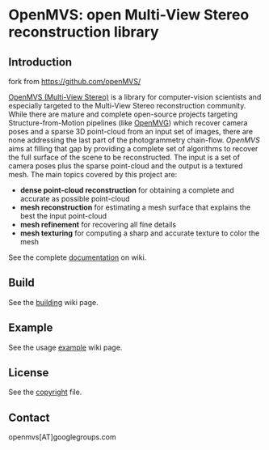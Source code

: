 

# OpenMVS: open Multi-View Stereo reconstruction library

## Introduction

fork from https://github.com/openMVS/ 

[OpenMVS (Multi-View Stereo)](https://github.com/cdcseacave/openMVS/) is a library for computer-vision scientists and especially targeted to the Multi-View Stereo reconstruction community. While there are mature and complete open-source projects targeting Structure-from-Motion pipelines (like [OpenMVG](https://github.com/openMVG/openMVG)) which recover camera poses and a sparse 3D point-cloud from an input set of images, there are none addressing the last part of the photogrammetry chain-flow. *OpenMVS* aims at filling that gap by providing a complete set of algorithms to recover the full surface of the scene to be reconstructed. The input is a set of camera poses plus the sparse point-cloud and the output is a textured mesh. The main topics covered by this project are:

- **dense point-cloud reconstruction** for obtaining a complete and accurate as possible point-cloud
- **mesh reconstruction** for estimating a mesh surface that explains the best the input point-cloud
- **mesh refinement** for recovering all fine details
- **mesh texturing** for computing a sharp and accurate texture to color the mesh

See the complete [documentation](https://github.com/cdcseacave/openMVS/wiki) on wiki.

## Build

See the [building](https://github.com/cdcseacave/openMVS/wiki/Building) wiki page.

## Example

See the usage [example](https://github.com/cdcseacave/openMVS/Usage) wiki page.

## License

See the [copyright](https://github.com/OpenMVS/openMVS/blob/master/COPYRIGHT.md) file.

## Contact

openmvs[AT]googlegroups.com

